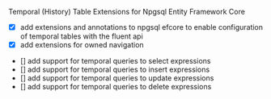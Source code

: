 Temporal (History) Table Extensions for Npgsql Entity Framework Core

- [x] add extensions and annotations to npgsql efcore to enable configuration of temporal tables with the fluent api
- [x] add extensions for owned navigation
- [] add support for temporal queries to select expressions
- [] add support for temporal queries to insert expressions
- [] add support for temporal queries to update expressions
- [] add support for temporal queries to delete expressions